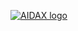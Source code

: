[![AIDAX logo](https://raw.githubusercontent.com/astfarias/aidax/master/files/logo/logo2-less.png)](http://www.aidaxbi.com/)  
#
